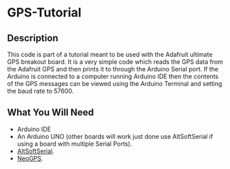 # GPS-Tutorial

## Description
This code is part of a tutorial meant to be used with the Adafruit ultimate GPS breakout board. It is a very simple code which reads the GPS data from the Adafruit GPS and then prints it to through the Arduino Serial port. If the Arduino is connected to a computer running Arduino IDE then the contents of the GPS messages can be viewed using the Arduino Terminal and setting the baud rate to 57600. 

## What You Will Need
 - Arduino IDE 
 - An Arduino UNO (other boards will work just done use AltSoftSerial if using a board with multiple Serial Ports).
 - [AltSoftSerial](https://github.com/PaulStoffregen/AltSoftSerial).
 - [NeoGPS](https://github.com/SlashDevin/NeoGPS).
